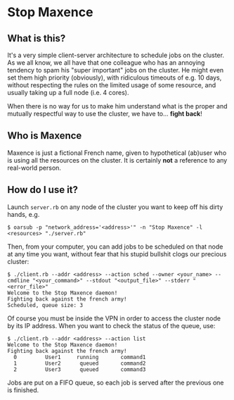 Stop Maxence
============

What is this?
-------------

It's a very simple client-server architecture to schedule jobs on the cluster. As we all know, we all have that one colleague who has an annoying tendency to spam his "super important" jobs on the cluster. He might even set them high priority (obviously), with ridiculous timeouts of e.g. 10 days, without respecting the rules on the limited usage of some resource, and usually taking up a full node (i.e. 4 cores).

When there is no way for us to make him understand what is the proper and mutually respectful way to use the cluster, we have to... **fight back**!

Who is Maxence
--------------

Maxence is just a fictional French name, given to hypothetical (ab)user who is using all the resources on the cluster. It is certainly **not** a reference to any real-world person.

How do I use it?
----------------

Launch `server.rb` on any node of the cluster you want to keep off his dirty hands, e.g.

    $ oarsub -p "network_address='<address>'" -n "Stop Maxence" -l <resources> "./server.rb"
    
Then, from your computer, you can add jobs to be scheduled on that node at any time you want, without fear that his stupid bullshit clogs our precious cluster:

    $ ./client.rb --addr <address> --action sched --owner <your_name> --cmdline "<your_command>" --stdout "<output_file>" --stderr "<error_file>"
    Welcome to the Stop Maxence daemon!
    Fighting back against the french army!
    Scheduled, queue size: 3

Of course you must be inside the VPN in order to access the cluster node by its IP address. When you want to check the status of the queue, use:

    $ ./client.rb --addr <address> --action list
    Welcome to the Stop Maxence daemon!
    Fighting back against the french army!
      0         User1     running       command1
      1         User2      queued       command2
      2         User3      queued       command3

Jobs are put on a FIFO queue, so each job is served after the previous one is finished.